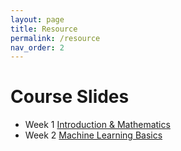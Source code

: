 ```yaml
---
layout: page
title: Resource
permalink: /resource
nav_order: 2
---
```


Course Slides
=============

- Week 1 [Introduction & Mathematics]()
- Week 2 [Machine Learning Basics]()